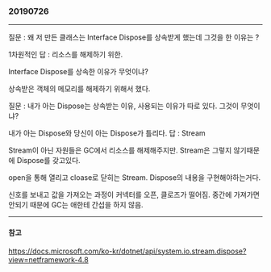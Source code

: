 ### 20190726
---
질문 : 왜 저 만든 클래스는 Interface Dispose를 상속받게 했는데 그것을 한 이유는 ?

1차원적인 답 : 리소스를 해제하기 위한.

Interface Dispose를 상속한 이유가 무엇이냐?

상속받은 객체의 메모리를 해제하기 위해서 했다.

질문 : 내가 아는 Dispose는 상속받는 이유, 사용되는 이유가 따로 있다. 그것이 무엇이냐?

내가 아는 Dispose와 당신이 아는 Dispose가 틀리다.
답 : Stream

Stream이 아닌 자원들은 GC에서 리소스를 해제해주지만.
Stream은 그렇지 않기때문에 Dispose를 갖고있다.

open을 통해 열리고 cloase로 닫히는 Stream.
Dispose의 내용을 구현해야하는거다.

신호를 보내고 값을 가져오는 과정이 커넥터를 오픈, 클로즈가 떨어짐.
중간에 가져가면 안되기 때문에 GC는 애한테 간섭을 하지 않음.

---
#### 참고

https://docs.microsoft.com/ko-kr/dotnet/api/system.io.stream.dispose?view=netframework-4.8